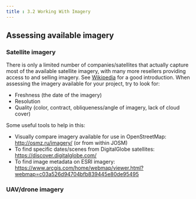 ```yaml
---
title : 3.2 Working With Imagery
---
```

## Assessing available imagery

### Satellite imagery

There is only a limited number of companies/satellites that actually capture most of the available satellite imagery, with many more resellers providing access to and selling imagery. See [Wikipedia](https://en.wikipedia.org/wiki/Satellite_imagery) for a good introduction. When assessing the imagery available for your project, try to look for:

- Freshness (the date of the imagery)
- Resolution
- Quality (color, contract, obliqueness/angle of imagery, lack of cloud cover)

Some useful tools to help in this:

- Visually compare imagery available for use in OpenStreetMap: http://osmz.ru/imagery/ (or from within JOSM)
- To find specific dates/scenes from DigitalGlobe satellites: https://discover.digitalglobe.com/
- To find image metadata on ESRI imagery: https://www.arcgis.com/home/webmap/viewer.html?webmap=c03a526d94704bfb839445e80de95495

### UAV/drone imagery